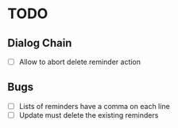# TODO

## Dialog Chain

- [ ] Allow to abort delete reminder action

## Bugs

- [ ] Lists of reminders have a comma on each line
- [ ] Update must delete the existing reminders
